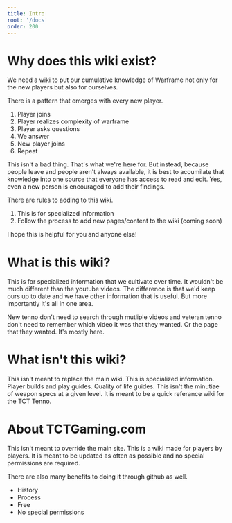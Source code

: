 ```yaml
---
title: Intro
root: '/docs'
order: 200
---
```


# Why does this wiki exist?
We need a wiki to put our cumulative knowledge of Warframe not only for the new players but also for ourselves.

There is a pattern that emerges with every new player.

1. Player joins
1. Player realizes complexity of warframe
1. Player asks questions
1. We answer
1. New player joins
1. Repeat

This isn't a bad thing. That's what we're here for. But instead, because people leave and people aren't always available, it is best to accumilate that knowledge into one source that everyone has access to read and edit. Yes, even a new person is encouraged to add their findings.

There are rules to adding to this wiki. 
1. This is for specialized information
1. Follow the process to add new pages/content to the wiki (coming soon)

I hope this is helpful for you and anyone else!

# What is this wiki?
This is for specialized information that we cultivate over time. It wouldn't be much different than the youtube videos. The difference is that we'd keep ours up to date and we have other information that is useful. But more importantly it's all in one area.

New tenno don't need to search through mutliple videos and veteran tenno don't need to remember which video it was that they wanted. Or the page that they wanted. It's mostly here.

# What isn't this wiki?
This isn't meant to replace the main wiki. This is specialized information. Player builds and play guides. Quality of life guides. This isn't the minutiae of weapon specs at a given level. It is meant to be a quick referance wiki for the TCT Tenno.

# About TCTGaming.com
This isn't meant to override the main site. This is a wiki made for players by players. It is meant to be updated as often as possible and no special permissions are required.

There are also many benefits to doing it through github as well.
* History
* Process
* Free
* No special permissions
